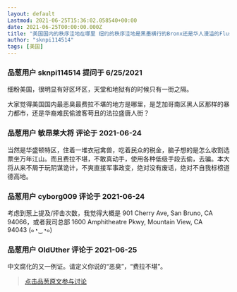 ```yaml
---
layout: default
Lastmod: 2021-06-25T15:36:02.058540+00:00
date: 2021-06-25T00:00:00.000Z
title: "美国国内的秩序洼地在哪里 纽约的秩序洼地是黑墨横行的Bronx还是华人漫溢的Flushing？"
author: "sknpi114514"
tags: [美国]
---
```



### 品葱用户 **sknpi114514** 提问于 6/25/2021
    
细粉美国，很明显有好区坏区，天堂和地狱有的时候只有一街之隔。  
  
大家觉得美国国内最恶臭最费拉不堪的地方是哪里，是芝加哥南区黑人区那样的暴力都市，还是华裔难民偷渡客苟且的法拉盛唐人街？
    
                

### 品葱用户 **敏昂莱大将** 评论于 2021-06-24
        
当然是华盛顿特区，住着一堆衣冠禽兽，吃着民众的税金，脑子想的是怎么收割选票坐万年江山。而且费拉不堪，不敢真动手，使用各种低级手段去偷，去骗。本大将从来不屑于玩阴谋诡计，不爽直接军事政变，绝对没有废话，绝对不自我标榜道德高地。
        
                

### 品葱用户 **cyborg009** 评论于 2021-06-24
        
考虑到葱上提及/抨击次数，我觉得大概是 901 Cherry Ave, San Bruno, CA 94066，或者我司总部 1600 Amphitheatre Pkwy, Mountain View, CA 94043 (๑◔‿◔๑)
        
                

### 品葱用户 **OldUther** 评论于 2021-06-25
        
中文腐化的又一例证。请定义你说的“恶臭”，“费拉不堪”。
        
                





> [点击品葱原文参与讨论](https://pincong.rocks/question/39714)

